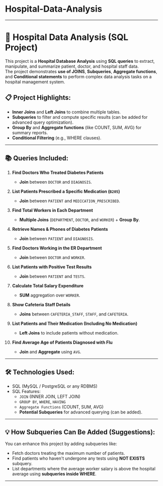 # Hospital-Data-Analysis

 

---

# 🏥 Hospital Data Analysis (SQL Project)

This project is a **Hospital Database Analysis** using **SQL queries** to extract, manipulate, and summarize patient, doctor, and hospital staff data.  
The project demonstrates **use of JOINS**, **Subqueries**, **Aggregate functions**, and **Conditional statements** to perform complex data analysis tasks on a hospital management system.

## 📋 Project Highlights:
- **Inner Joins** and **Left Joins** to combine multiple tables.
- **Subqueries** to filter and compute specific results (can be added for advanced query optimization).
- **Group By** and **Aggregate functions** (like COUNT, SUM, AVG) for summary reports.
- **Conditional Filtering** (e.g., WHERE clauses).

---

## 📚 Queries Included:

1. **Find Doctors Who Treated Diabetes Patients**  
   - **Join** between `DOCTOR` and `DIAGNOSIS`.

2. **List Patients Prescribed a Specific Medication (`B205`)**  
   - **Join** between `PATIENT` and `MEDICATION_PRESCRIBED`.

3. **Find Total Workers in Each Department**  
   - **Multiple Joins** (`DEPARTMENT`, `DOCTOR`, and `WORKER`) + **Group By**.

4. **Retrieve Names & Phones of Diabetes Patients**  
   - **Join** between `PATIENT` and `DIAGNOSIS`.

5. **Find Doctors Working in the ER Department**  
   - **Join** between `DOCTOR` and `WORKER`.

6. **List Patients with Positive Test Results**  
   - **Join** between `PATIENT` and `TESTS`.

7. **Calculate Total Salary Expenditure**  
   - **SUM** aggregation over `WORKER`.

8. **Show Cafeteria Staff Details**  
   - **Joins** between `CAFETERIA_STAFF`, `STAFF`, and `CAFETERIA`.

9. **List Patients and Their Medication (Including No Medication)**  
   - **Left Joins** to include patients without medication.

10. **Find Average Age of Patients Diagnosed with Flu**  
    - **Join** and **Aggregate** using `AVG`.

---

## 🛠 Technologies Used:
- SQL (MySQL / PostgreSQL or any RDBMS)
- SQL Features:  
  - `JOIN` (INNER JOIN, LEFT JOIN)  
  - `GROUP BY`, `WHERE`, `HAVING`
  - `Aggregate Functions` (COUNT, SUM, AVG)
  - **Potential Subqueries** for advanced querying (can be added).

---

## 💡 How Subqueries Can Be Added (Suggestions):
You can enhance this project by adding subqueries like:
- Fetch doctors treating the maximum number of patients.  
- Find patients who haven't undergone any tests using **NOT EXISTS** subquery.
- List departments where the average worker salary is above the hospital average using **subqueries inside WHERE**.

---
